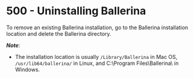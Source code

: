# 500 - Uninstalling Ballerina

To remove an existing Ballerina installation, go to the Ballerina installation location and delete the Ballerina directory.

***Note***: 
- The installation location is usually ```/Library/Ballerina``` in Mac OS, ```/usr/lib64/ballerina/``` in Linux, and C:\Program Files\Ballerina\ in Windows.
